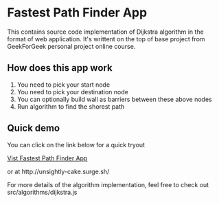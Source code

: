 <h1>Fastest Path Finder App</h1>
<p>This contains source code implementation of Dijkstra algorithm in the format of web application. It's writtent on the top of base project from GeekForGeek personal project online course.</p>
<h2>How does this app work</h2>
<ol>
<li>You need to pick your start node</li>
<li>You need to pick your destination node</li>
<li>You can optionally build wall as barriers between these above nodes</li>
<li>Run algorithm to find the shorest path</li>
</ol>
<h2>Quick demo</h2>
<p>You can click on the link below for a quick tryout</p>
<a href="http://unsightly-cake.surge.sh/">Vist Fastest Path Finder App</a>
<p>or at http://unsightly-cake.surge.sh/</p>
<p>For more details of the algorithm implementation, feel free to check out src/algorithms/dijkstra.js</p>
